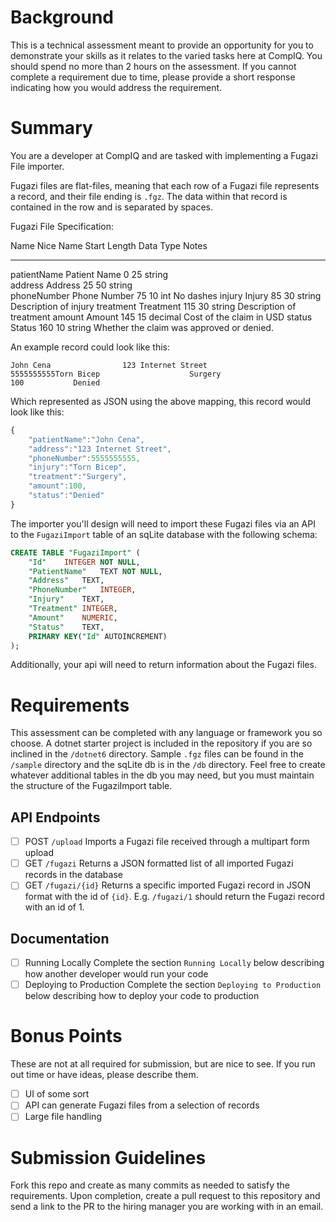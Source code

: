 # Background

This is a technical assessment meant to provide an opportunity for you
to demonstrate your skills as it relates to the varied tasks here at
CompIQ. You should spend no more than 2 hours on the assessment. If you
cannot complete a requirement due to time, please provide a short
response indicating how you would address the requirement.

# Summary

You are a developer at CompIQ and are tasked with implementing a Fugazi
File importer.

Fugazi files are flat-files, meaning that each row of a Fugazi file
represents a record, and their file ending is `.fgz`. The data within
that record is contained in the row and is separated by spaces.

Fugazi File Specification:

  Name          Nice Name      Start   Length   Data Type   Notes
  ------------- -------------- ------- -------- ----------- -------------------------------------------
  patientName   Patient Name   0       25       string      
  address       Address        25      50       string      
  phoneNumber   Phone Number   75      10       int         No dashes
  injury        Injury         85      30       string      Description of injury
  treatment     Treatment      115     30       string      Description of treatment
  amount        Amount         145     15       decimal     Cost of the claim in USD
  status        Status         160     10       string      Whether the claim was approved or denied.

An example record could look like this:

`John Cena                123 Internet Street                               5555555555Torn Bicep                    Surgery                       100           Denied`

Which represented as JSON using the above mapping, this record would
look like this:

``` javascript
{
    "patientName":"John Cena",
    "address":"123 Internet Street",
    "phoneNumber":5555555555,
    "injury":"Torn Bicep",
    "treatment":"Surgery",
    "amount":100,
    "status":"Denied"
}
```

The importer you\'ll design will need to import these Fugazi files via
an API to the `FugaziImport` table of an sqLite database with the
following schema:

``` sql
CREATE TABLE "FugaziImport" (
    "Id"    INTEGER NOT NULL,
    "PatientName"   TEXT NOT NULL,
    "Address"   TEXT,
    "PhoneNumber"   INTEGER,
    "Injury"    TEXT,
    "Treatment" INTEGER,
    "Amount"    NUMERIC,
    "Status"    TEXT,
    PRIMARY KEY("Id" AUTOINCREMENT)
);
```

Additionally, your api will need to return information about the Fugazi
files.

# Requirements

This assessment can be completed with any language or framework you so
choose. A dotnet starter project is included in the repository if you
are so inclined in the `/dotnet6` directory. Sample `.fgz` files can be
found in the `/sample` directory and the sqLite db is in the `/db`
directory. Feel free to create whatever additional tables in the db you
may need, but you must maintain the structure of the FugaziImport table.

## API Endpoints

-   [ ] POST `/upload` Imports a Fugazi file received through a
    multipart form upload
-   [ ] GET `/fugazi` Returns a JSON formatted list of all imported
    Fugazi records in the database
-   [ ] GET `/fugazi/{id}` Returns a specific imported Fugazi record in
    JSON format with the id of `{id}`. E.g. `/fugazi/1` should return
    the Fugazi record with an id of 1.

## Documentation

-   [ ] Running Locally Complete the section `Running Locally` below
    describing how another developer would run your code
-   [ ] Deploying to Production Complete the section
    `Deploying to Production` below describing how to deploy your code
    to production

# Bonus Points

These are not at all required for submission, but are nice to see. If
you run out time or have ideas, please describe them.

-   [ ] UI of some sort
-   [ ] API can generate Fugazi files from a selection of records
-   [ ] Large file handling

# Submission Guidelines

Fork this repo and create as many commits as needed to satisfy the
requirements. Upon completion, create a pull request to this repository
and send a link to the PR to the hiring manager you are working with in
an email.
